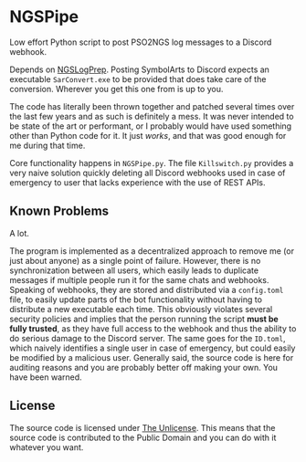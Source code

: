 # NGSPipe
Low effort Python script to post PSO2NGS log messages to a Discord webhook.

Depends on [NGSLogPrep](https://github.com/PureFallen/NGSLogPrep).
Posting SymbolArts to Discord expects an executable `SarConvert.exe` to be provided that does take care of the conversion. Wherever you get this one from is up to you.

The code has literally been thrown together and patched several times over the last few years and as such is definitely a mess. It was never intended to be state of the art or performant, or I probably would have used something other than Python code for it. It just _works_, and that was good enough for me during that time.

Core functionality happens in `NGSPipe.py`. The file `Killswitch.py` provides a very naive solution quickly deleting all Discord webhooks used in case of emergency to user that lacks experience with the use of REST APIs.

## Known Problems

A lot.

The program is implemented as a decentralized approach to remove me (or just about anyone) as a single point of failure. However, there is no synchronization between all users, which easily leads to duplicate messages if multiple people run it for the same chats and webhooks.
Speaking of webhooks, they are stored and distributed via a `config.toml` file, to easily update parts of the bot functionality without having to distribute a new executable each time. This obviously violates several security policies and implies that the person running the script **must be fully trusted**, as they have full access to the webhook and thus the ability to do serious damage to the Discord server. The same goes for the `ID.toml`, which naively identifies a single user in case of emergency, but could easily be modified by a malicious user.
Generally said, the source code is here for auditing reasons and you are probably better off making your own. You have been warned.

## License

The source code is licensed under [The Unlicense](https://unlicense.org/). This means that the source code is contributed to the Public Domain and you can do with it whatever you want.
